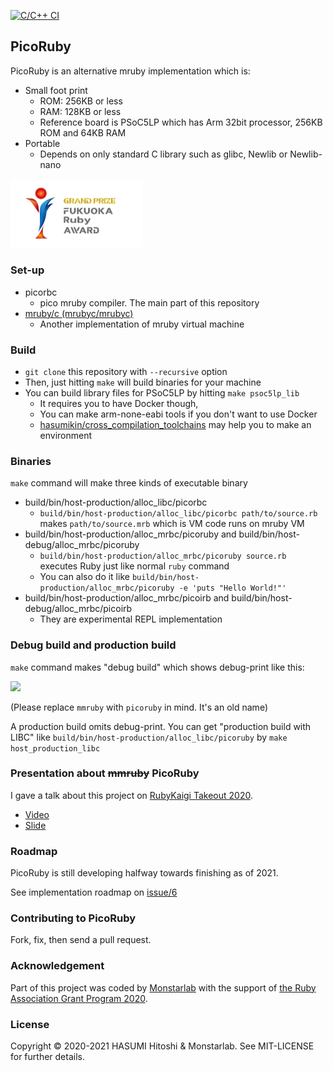[![C/C++ CI](https://github.com/picoruby/picoruby/actions/workflows/c-cpp.yml/badge.svg)](https://github.com/picoruby/picoruby/actions/workflows/c-cpp.yml)

## PicoRuby

PicoRuby is an alternative mruby implementation which is:

- Small foot print
  - ROM: 256KB or less
  - RAM: 128KB or less
  - Reference board is PSoC5LP which has Arm 32bit processor, 256KB ROM and 64KB RAM
- Portable
  - Depends on only standard C library such as glibc, Newlib or Newlib-nano

<img src="docs/logos/fukuokarubyaward.png" width="212">

### Set-up

- picorbc
  - pico mruby compiler. The main part of this repository
- [mruby/c (mrubyc/mrubyc)](https://github.com/mrubyc/mrubyc)
  - Another implementation of mruby virtual machine

### Build

- `git clone` this repository with `--recursive` option
- Then, just hitting `make` will build binaries for your machine
- You can build library files for PSoC5LP by hitting `make psoc5lp_lib`
  - It requires you to have Docker though,
  - You can make arm-none-eabi tools if you don't want to use Docker
  - [hasumikin/cross_compilation_toolchains](https://github.com/hasumikin/cross_compilation_toolchains) may help you to make an environment

### Binaries

`make` command will make three kinds of executable binary

- build/bin/host-production/alloc_libc/picorbc
  - `build/bin/host-production/alloc_libc/picorbc path/to/source.rb` makes `path/to/source.mrb` which is VM code runs on mruby VM
- build/bin/host-production/alloc_mrbc/picoruby and build/bin/host-debug/alloc_mrbc/picoruby
  - `build/bin/host-production/alloc_mrbc/picoruby source.rb` executes Ruby just like normal `ruby` command
  - You can also do it like `build/bin/host-production/alloc_mrbc/picoruby -e 'puts "Hello World!"'`
- build/bin/host-production/alloc_mrbc/picoirb and build/bin/host-debug/alloc_mrbc/picoirb
  - They are experimental REPL implementation

### Debug build and production build

`make` command makes "debug build" which shows debug-print like this:

![](https://raw.githubusercontent.com/hasumikin/picoruby/master/docs/images/debug-print.png)

(Please replace `mmruby` with `picoruby` in mind. It's an old name)

A production build omits debug-print.
You can get "production build with LIBC" like `build/bin/host-production/alloc_libc/picoruby` by `make host_production_libc`

### Presentation about ~~mmruby~~ PicoRuby

I gave a talk about this project on [RubyKaigi Takeout 2020](https://rubykaigi.org/2020-takeout).

- [Video](https://youtu.be/kDOf_tZKlLU)
- [Slide](https://slide.rabbit-shocker.org/authors/hasumikin/RubyKaigiTakeout2020/)

### Roadmap

PicoRuby is still developing halfway towards finishing as of 2021.

See implementation roadmap on [issue/6](https://github.com/hasumikin/picoruby/issues/6)

### Contributing to PicoRuby

Fork, fix, then send a pull request.

### Acknowledgement

Part of this project was coded by [Monstarlab](https://monstar-lab.com/) with the support of [the Ruby Association Grant Program 2020](https://www.ruby.or.jp/en/news/20201022).

### License

Copyright © 2020-2021 HASUMI Hitoshi & Monstarlab. See MIT-LICENSE for further details.
